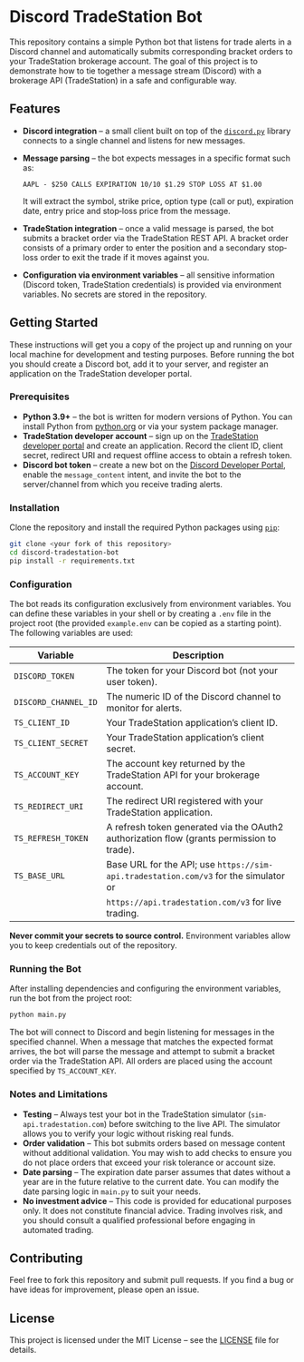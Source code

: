 # Discord TradeStation Bot

This repository contains a simple Python bot that listens for trade alerts in a Discord channel and automatically submits corresponding bracket orders to your TradeStation brokerage account.  The goal of this project is to demonstrate how to tie together a message stream (Discord) with a brokerage API (TradeStation) in a safe and configurable way.

## Features

- **Discord integration** – a small client built on top of the [`discord.py`](https://discordpy.readthedocs.io/) library connects to a single channel and listens for new messages.
- **Message parsing** – the bot expects messages in a specific format such as:

  ```
  AAPL - $250 CALLS EXPIRATION 10/10 $1.29 STOP LOSS AT $1.00
  ```

  It will extract the symbol, strike price, option type (call or put), expiration date, entry price and stop‐loss price from the message.
- **TradeStation integration** – once a valid message is parsed, the bot submits a bracket order via the TradeStation REST API.  A bracket order consists of a primary order to enter the position and a secondary stop‐loss order to exit the trade if it moves against you.
- **Configuration via environment variables** – all sensitive information (Discord token, TradeStation credentials) is provided via environment variables.  No secrets are stored in the repository.

## Getting Started

These instructions will get you a copy of the project up and running on your local machine for development and testing purposes.  Before running the bot you should create a Discord bot, add it to your server, and register an application on the TradeStation developer portal.

### Prerequisites

* **Python 3.9+** – the bot is written for modern versions of Python.  You can install Python from [python.org](https://www.python.org/) or via your system package manager.
* **TradeStation developer account** – sign up on the [TradeStation developer portal](https://tradestation.github.io/) and create an application.  Record the client ID, client secret, redirect URI and request offline access to obtain a refresh token.
* **Discord bot token** – create a new bot on the [Discord Developer Portal](https://discord.com/developers/applications), enable the `message_content` intent, and invite the bot to the server/channel from which you receive trading alerts.

### Installation

Clone the repository and install the required Python packages using [`pip`](https://pip.pypa.io/):

```bash
git clone <your fork of this repository>
cd discord-tradestation-bot
pip install -r requirements.txt
```

### Configuration

The bot reads its configuration exclusively from environment variables.  You can define these variables in your shell or by creating a `.env` file in the project root (the provided `example.env` can be copied as a starting point).  The following variables are used:

| Variable             | Description                                                                                      |
|----------------------|--------------------------------------------------------------------------------------------------|
| `DISCORD_TOKEN`      | The token for your Discord bot (not your user token).                                             |
| `DISCORD_CHANNEL_ID` | The numeric ID of the Discord channel to monitor for alerts.                                       |
| `TS_CLIENT_ID`       | Your TradeStation application’s client ID.                                                        |
| `TS_CLIENT_SECRET`   | Your TradeStation application’s client secret.                                                    |
| `TS_ACCOUNT_KEY`     | The account key returned by the TradeStation API for your brokerage account.                      |
| `TS_REDIRECT_URI`    | The redirect URI registered with your TradeStation application.                                   |
| `TS_REFRESH_TOKEN`   | A refresh token generated via the OAuth2 authorization flow (grants permission to trade).         |
| `TS_BASE_URL`        | Base URL for the API; use `https://sim-api.tradestation.com/v3` for the simulator or             |
|                      | `https://api.tradestation.com/v3` for live trading.                                               |

**Never commit your secrets to source control.**  Environment variables allow you to keep credentials out of the repository.

### Running the Bot

After installing dependencies and configuring the environment variables, run the bot from the project root:

```bash
python main.py
```

The bot will connect to Discord and begin listening for messages in the specified channel.  When a message that matches the expected format arrives, the bot will parse the message and attempt to submit a bracket order via the TradeStation API.  All orders are placed using the account specified by `TS_ACCOUNT_KEY`.

### Notes and Limitations

* **Testing** – Always test your bot in the TradeStation simulator (`sim-api.tradestation.com`) before switching to the live API.  The simulator allows you to verify your logic without risking real funds.
* **Order validation** – This bot submits orders based on message content without additional validation.  You may wish to add checks to ensure you do not place orders that exceed your risk tolerance or account size.
* **Date parsing** – The expiration date parser assumes that dates without a year are in the future relative to the current date.  You can modify the date parsing logic in `main.py` to suit your needs.
* **No investment advice** – This code is provided for educational purposes only.  It does not constitute financial advice.  Trading involves risk, and you should consult a qualified professional before engaging in automated trading.

## Contributing

Feel free to fork this repository and submit pull requests.  If you find a bug or have ideas for improvement, please open an issue.

## License

This project is licensed under the MIT License – see the [LICENSE](LICENSE) file for details.
